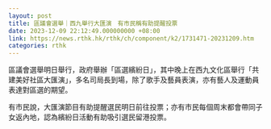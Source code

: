 ```yaml
---
layout: post
title: 區議會選舉｜西九舉行大匯演　有市民稱有助提醒投票
date: 2023-12-09 22:12:49.000000000 +08:00
link: https://news.rthk.hk/rthk/ch/component/k2/1731471-20231209.htm
categories: rthk
---
```


區議會選舉明日舉行，政府舉辦「區選繽紛日」，其中晚上在西九文化區舉行「共建美好社區大匯演」，多名司局長到場，除了歌手及藝員表演，亦有藝人及運動員表達對區選的期望。

有市民說，大匯演節目有助提醒選民明日前往投票；亦有市民每個周末都會帶同子女返內地，認為繽紛日活動有助吸引選民留港投票。

